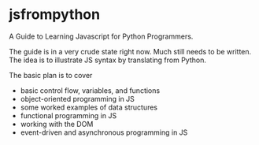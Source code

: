 # jsfrompython
A Guide to Learning Javascript for Python Programmers.

The guide is in a very crude state right now.
Much still needs to be written.
The idea is to illustrate JS syntax by translating from Python.

The basic plan is to cover
- basic control flow, variables, and functions
- object-oriented programming in JS
- some worked examples of data structures
- functional programming in JS
- working with the DOM
- event-driven and asynchronous programming in JS
